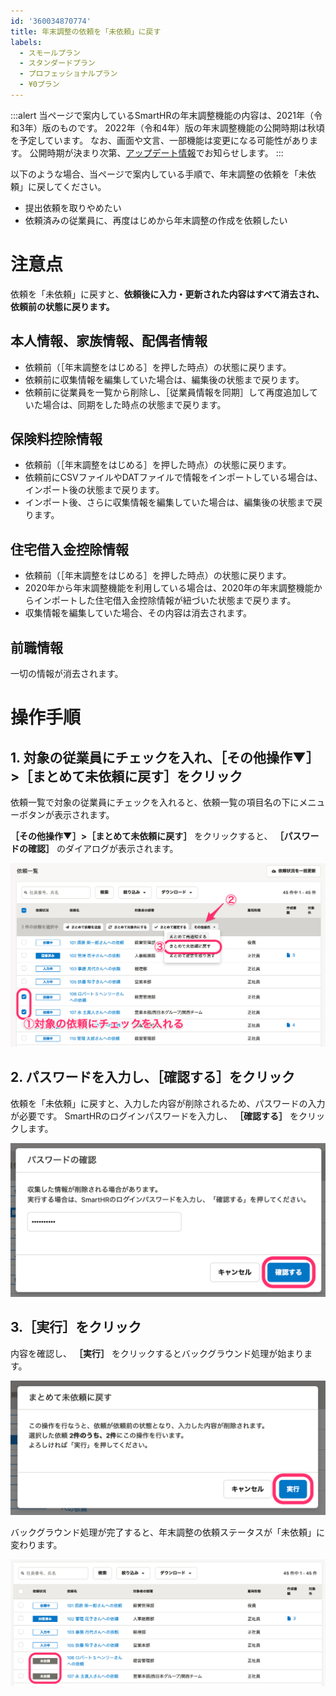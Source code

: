 ```yaml
---
id: '360034870774'
title: 年末調整の依頼を「未依頼」に戻す
labels:
  - スモールプラン
  - スタンダードプラン
  - プロフェッショナルプラン
  - ¥0プラン
---
```

:::alert
当ページで案内しているSmartHRの年末調整機能の内容は、2021年（令和3年）版のものです。
2022年（令和4年）版の年末調整機能の公開時期は秋頃を予定しています。
なお、画面や文言、一部機能は変更になる可能性があります。
公開時期が決まり次第、[アップデート情報](https://smarthr.jp/update)でお知らせします。
:::

以下のような場合、当ページで案内している手順で、年末調整の依頼を「未依頼」に戻してください。

- 提出依頼を取りやめたい
- 依頼済みの従業員に、再度はじめから年末調整の作成を依頼したい

# 注意点

依頼を「未依頼」に戻すと、**依頼後に入力・更新された内容はすべて消去され、依頼前の状態に戻ります。**

## 本人情報、家族情報、配偶者情報

- 依頼前（［年末調整をはじめる］を押した時点）の状態に戻ります。
- 依頼前に収集情報を編集していた場合は、編集後の状態まで戻ります。
- 依頼前に従業員を一覧から削除し、［従業員情報を同期］して再度追加していた場合は、同期をした時点の状態まで戻ります。

## 保険料控除情報

- 依頼前（［年末調整をはじめる］を押した時点）の状態に戻ります。
- 依頼前にCSVファイルやDATファイルで情報をインポートしている場合は、インポート後の状態まで戻ります。
- インポート後、さらに収集情報を編集していた場合は、編集後の状態まで戻ります。

## 住宅借入金控除情報

- 依頼前（［年末調整をはじめる］を押した時点）の状態に戻ります。
- 2020年から年末調整機能を利用している場合は、2020年の年末調整機能からインポートした住宅借入金控除情報が紐づいた状態まで戻ります。
- 収集情報を編集していた場合、その内容は消去されます。

## 前職情報

一切の情報が消去されます。

# 操作手順

## 1\. 対象の従業員にチェックを入れ、［その他操作▼］>［まとめて未依頼に戻す］をクリック

依頼一覧で対象の従業員にチェックを入れると、依頼一覧の項目名の下にメニューボタンが表示されます。

 **［その他操作▼］>［まとめて未依頼に戻す］** をクリックすると、 **［パスワードの確認］** のダイアログが表示されます。

![](./00________SmartHR____________.png)

## 2\. パスワードを入力し、［確認する］をクリック

依頼を「未依頼」に戻すと、入力した内容が削除されるため、パスワードの入力が必要です。
SmartHRのログインパスワードを入力し、 **［確認する］** をクリックします。

![](./01________SmartHR____________.png)

## 3.［実行］をクリック

内容を確認し、 **［実行］** をクリックするとバックグラウンド処理が始まります。

![](./02________SmartHR____________.png)

バックグラウンド処理が完了すると、年末調整の依頼ステータスが「未依頼」に変わります。

![](./03________SmartHR____________.png)
